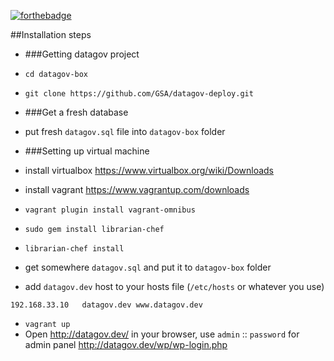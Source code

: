 [![forthebadge](http://forthebadge.com/images/badges/fuck-it-ship-it.svg)](http://forthebadge.com)

##Installation steps

* ###Getting datagov project
 * `cd datagov-box`
 * `git clone https://github.com/GSA/datagov-deploy.git`

* ###Get a fresh database
 * put fresh `datagov.sql` file into `datagov-box` folder

* ###Setting up virtual machine
 * install virtualbox https://www.virtualbox.org/wiki/Downloads
 * install vagrant https://www.vagrantup.com/downloads
 * `vagrant plugin install vagrant-omnibus`

 * `sudo gem install librarian-chef`
 * `librarian-chef install`

 * get somewhere `datagov.sql` and put it to `datagov-box` folder
 * add `datagov.dev` host to your hosts file (`/etc/hosts` or whatever you use)

  ```
  192.168.33.10   datagov.dev www.datagov.dev
  ```

 * `vagrant up`
 * Open http://datagov.dev/ in your browser, use `admin` :: `password` for admin panel http://datagov.dev/wp/wp-login.php
